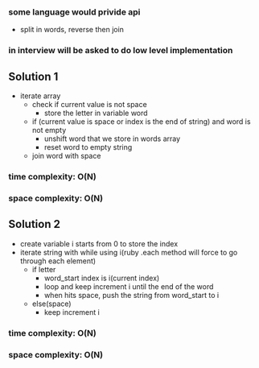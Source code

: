 ### some language would privide api  
* split in words, reverse then join  

### in interview will be asked to do low level implementation  

## Solution 1
* iterate array  
  * check if current value is not space  
    * store the letter in variable word  
  * if (current value is space or index is the end of string) and word is not empty  
    * unshift word that we store in words array  
    * reset word to empty string  
  * join word with space  

### time complexity: O(N)  
### space complexity: O(N)

## Solution 2
* create variable i starts from 0 to store the index  
* iterate string with while using i(ruby .each method will force to go through each element)  
  * if letter  
    * word_start index is i(current index)  
    * loop and keep increment i until the end of the word  
    * when hits space, push the string from word_start to i  
  * else(space)  
    * keep increment i  

### time complexity: O(N)  
### space complexity: O(N)  
